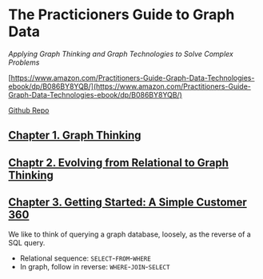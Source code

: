 # The Practicioners Guide to Graph Data

*Applying Graph Thinking and Graph Technologies to Solve Complex Problems*

[https://www.amazon.com/Practitioners-Guide-Graph-Data-Technologies-ebook/dp/B086BY8YQB/](https://www.amazon.com/Practitioners-Guide-Graph-Data-Technologies-ebook/dp/B086BY8YQB/)

[Github Repo](https://github.com/datastax/graph-book)

## [Chapter 1. Graph Thinking](./1_GRAPH_THINKING.md)

## [Chaptr 2. Evolving from Relational to Graph Thinking](./2_REL_TO_GRAPH.md)

## [Chapter 3. Getting Started: A Simple Customer 360](./3_GETTING_STARTED.md)

We like to think of querying a graph database, loosely, as the reverse of a SQL query.

- Relational sequence: `SELECT`-`FROM`-`WHERE`
- In graph, follow in reverse: `WHERE`-`JOIN`-`SELECT`
